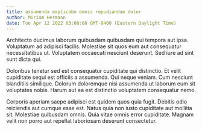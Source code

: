 ```yaml
---
title: assumenda explicabo omnis repudiandae dolor
author: Miriam Hermann
date: Tue Apr 12 2022 03:08:08 GMT-0400 (Eastern Daylight Time)
---
```

Architecto ducimus laborum quibusdam quibusdam qui tempora aut ipsa. Voluptatum ad adipisci facilis. Molestiae sit quos eum aut consequatur necessitatibus ut. Voluptatem occaecati nesciunt deserunt. Sed iure ad sint sunt dicta qui.

 Doloribus tenetur sed est consequatur cupiditate qui distinctio. Et velit cupiditate sequi est officiis a assumenda. Qui neque veniam. Cum nesciunt blanditiis similique. Dolorum doloremque nisi assumenda ut laborum eum sit voluptates nobis. Harum aut ea est distinctio voluptatem consequatur nemo.

 Corporis aperiam saepe adipisci est quidem quos quia fugit. Debitis odio reiciendis aut cumque esse est. Natus quia non iusto cupiditate aut mollitia sit. Molestiae quibusdam omnis. Quia vitae omnis error cupiditate. Magnam velit non porro aut repellat laboriosam deserunt consectetur.